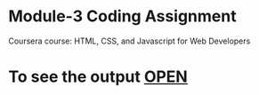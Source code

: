 

# Module-3 Coding Assignment

Coursera course: HTML, CSS, and Javascript for Web Developers

# To see the output [OPEN](https://siddartha19.github.io/Coursera-HTML-CSS-and-JavaScript-for-Web-Developers/Assignments/module-3/index.html)

